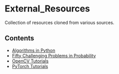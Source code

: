 # External_Resources
Collection of resources cloned from various sources.

## Contents
- [Algorithms in Python](./Algorithms-Python/)
- [Fifty Challenging Problems in Probability](./fifty-challenging-problems-in-probability/)
- [OpenCV Tutorials](./OpenCV_Tutorials/)
- [PyTorch Tutorials](./PyTorch_Tutorials/)